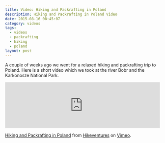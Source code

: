 ```yaml
---
title: Video: Hiking and Packrafting in Poland
description: Hiking and Packrafting in Poland Video
date: 2015-08-16 08:45:07
category: videos
tags:
  - videos
  - packrafting
  - hiking
  - poland
layout: post
---
```

A couple of weeks ago we went for a relaxed hiking and packrafting trip to Poland. Here is a short video which we took at the river Bobr and the Karkonosze National Park.

<iframe src="https://player.vimeo.com/video/136414199" width="100%" frameborder="0" webkitallowfullscreen mozallowfullscreen allowfullscreen></iframe> <p><a href="https://vimeo.com/136414199">Hiking and Packrafting in Poland</a> from <a href="https://vimeo.com/user15105973">Hikeventures</a> on <a href="https://vimeo.com">Vimeo</a>.</p>
